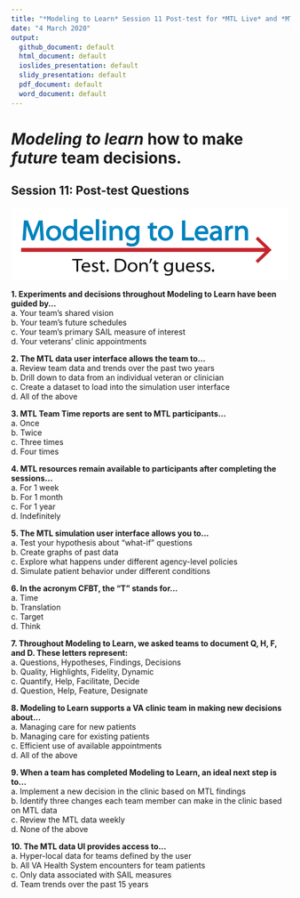 ```yaml
---
title: "*Modeling to Learn* Session 11 Post-test for *MTL Live* and *MTL Video*"
date: "4 March 2020"
output: 
  github_document: default
  html_document: default
  ioslides_presentation: default
  slidy_presentation: default
  pdf_document: default
  word_document: default
---
```


# *Modeling to learn* how to make _future_ team decisions.  
<!-- MTL Logo, HTML img tag -->
## Session 11: Post-test Questions	
<img src = "https://raw.githubusercontent.com/lzim/teampsd/teampsd_style/mtl_logo/mtl_testdontguess_sm.png"
     height = "130" width = "500">  

**1. Experiments and decisions throughout Modeling to Learn have been guided by...**  
a. Your team’s shared vision  
b. Your team’s future schedules  
c. Your team’s primary SAIL measure of interest  
d. Your veterans’ clinic appointments  

**2. The MTL data user interface allows the team to...**  
a. Review team data and trends over the past two years  
b. Drill down to data from an individual veteran or clinician  
c. Create a dataset to load into the simulation user interface  
d. All of the above  

**3. MTL Team Time reports are sent to MTL participants...**  
a. Once  
b. Twice  
c. Three times  
d. Four times  

**4. MTL resources remain available to participants after completing the sessions...**  
a. For 1 week  
b. For 1 month  
c. For 1 year  
d. Indefinitely  

**5. The MTL simulation user interface allows you to...**  
a. Test your hypothesis about “what-if” questions  
b. Create graphs of past data  
c. Explore what happens under different agency-level policies  
d. Simulate patient behavior under different conditions  

**6. In the acronym CFBT, the “T” stands for...**  
a. Time  
b. Translation  
c. Target  
d. Think  

**7. Throughout Modeling to Learn, we asked teams to document Q, H, F, and D. These letters represent:**  
a. Questions, Hypotheses, Findings, Decisions  
b. Quality, Highlights, Fidelity, Dynamic  
c. Quantify, Help, Facilitate, Decide  
d. Question, Help, Feature, Designate  

**8. Modeling to Learn supports a VA clinic team in making new decisions about...**  
a. Managing care for new patients  
b. Managing care for existing patients  
c. Efficient use of available appointments  
d. All of the above  

**9. When a team has completed Modeling to Learn, an ideal next step is to...**  
a. Implement a new decision in the clinic based on MTL findings  
b. Identify three changes each team member can make in the clinic based on MTL data  
c. Review the MTL data weekly  
d. None of the above  

**10. The MTL data UI provides access to...**  
a. Hyper-local data for teams defined by the user  
b. All VA Health System encounters for team patients  
c. Only data associated with SAIL measures  
d. Team trends over the past 15 years  
